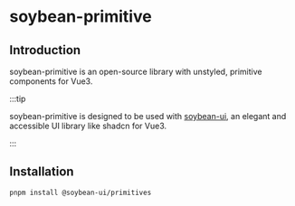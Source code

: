 # soybean-primitive

## Introduction

soybean-primitive is an open-source library with unstyled, primitive components for Vue3.

:::tip

soybean-primitive is designed to be used with [soybean-ui](https://soybean-ui.com), an elegant and accessible UI library like shadcn for Vue3.

:::

## Installation

```bash
pnpm install @soybean-ui/primitives
```

